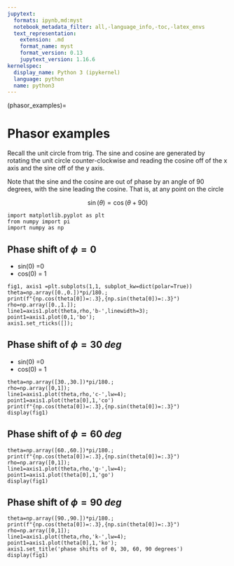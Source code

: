 ```yaml
---
jupytext:
  formats: ipynb,md:myst
  notebook_metadata_filter: all,-language_info,-toc,-latex_envs
  text_representation:
    extension: .md
    format_name: myst
    format_version: 0.13
    jupytext_version: 1.16.6
kernelspec:
  display_name: Python 3 (ipykernel)
  language: python
  name: python3
---
```


(phasor_examples)=
# Phasor examples

Recall the unit circle from trig.  The sine and cosine are generated by rotating the
unit circle counter-clockwise and reading the cosine off of the x axis and the sine
off of the  y axis.  

Note that the sine and the cosine are out of phase by an angle of 90 degrees, with the
sine leading the cosine.  That is, at any point on the circle

$$
\sin(\theta) = \cos(\theta + 90)
$$

```{code-cell} ipython3
import matplotlib.pyplot as plt
from numpy import pi
import numpy as np
```

## Phase shift of $\phi=0$

- sin(0) =0
- cos(0) = 1

```{code-cell} ipython3
fig1, axis1 =plt.subplots(1,1, subplot_kw=dict(polar=True))
theta=np.array([0.,0.])*pi/180.;
print(f"{np.cos(theta[0])=:.3},{np.sin(theta[0])=:.3}")
rho=np.array([0.,1.]);
line1=axis1.plot(theta,rho,'b-',linewidth=3);
point1=axis1.plot(0,1,'bo');
axis1.set_rticks([]);
```

## Phase shift of $\phi=30\ deg$

- sin(0) =0
- cos(0) = 1

```{code-cell} ipython3
theta=np.array([30.,30.])*pi/180.;
rho=np.array([0,1]);
line1=axis1.plot(theta,rho,'c-',lw=4);
point1=axis1.plot(theta[0],1,'co')
print(f"{np.cos(theta[0])=:.3},{np.sin(theta[0])=:.3}")
display(fig1)
```

## Phase shift of $\phi=60\ deg$

```{code-cell} ipython3
theta=np.array([60.,60.])*pi/180.;
print(f"{np.cos(theta[0])=:.3},{np.sin(theta[0])=:.3}")
rho=np.array([0,1]);
line1=axis1.plot(theta,rho,'g-',lw=4);
point1=axis1.plot(theta[0],1,'go')
display(fig1)
```

## Phase shift of $\phi=90\ deg$

```{code-cell} ipython3
theta=np.array([90.,90.])*pi/180.;
print(f"{np.cos(theta[0])=:.3},{np.sin(theta[0])=:.3}")
rho=np.array([0,1]);
line1=axis1.plot(theta,rho,'k-',lw=4);
point1=axis1.plot(theta[0],1,'ko');
axis1.set_title('phase shifts of 0, 30, 60, 90 degrees')
display(fig1)
```

```{code-cell} ipython3

```
